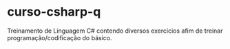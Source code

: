 # curso-csharp-q
Treinamento de Linguagem C# contendo diversos exercícios afim de treinar programação/codificação do básico.
